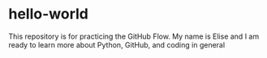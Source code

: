 # hello-world
This repository is for practicing the GitHub Flow.
My name is Elise and I am ready to learn more about Python, GitHub, and coding in general 
